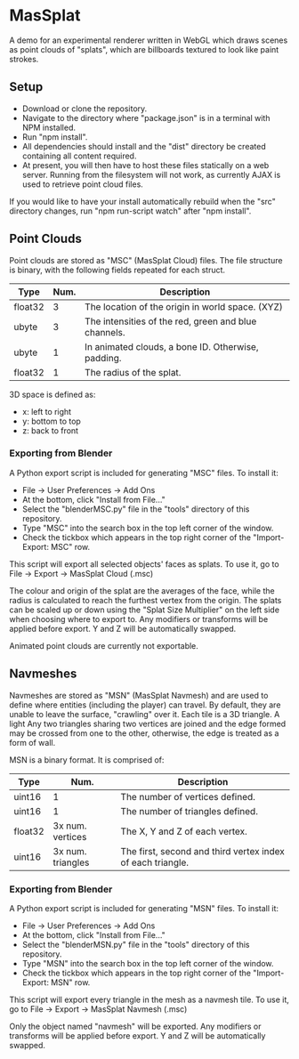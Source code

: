 # MasSplat

A demo for an experimental renderer written in WebGL which draws scenes as point
clouds of "splats", which are billboards textured to look like paint strokes.

## Setup

- Download or clone the repository.
- Navigate to the directory where "package.json" is in a terminal with NPM
  installed.
- Run "npm install".
- All dependencies should install and the "dist" directory be created containing
  all content required.
- At present, you will then have to host these files statically on a web server.
  Running from the filesystem will not work, as currently AJAX is used to
  retrieve point cloud files.
  
If you would like to have your install automatically rebuild when the "src"
directory changes, run "npm run-script watch" after "npm install".

## Point Clouds

Point clouds are stored as "MSC" (MasSplat Cloud) files.  The file structure is
binary, with the following fields repeated for each struct.

| Type    | Num. | Description                                          |
| ------- | ---- | ---------------------------------------------------- |
| float32 | 3    | The location of the origin in world space.  (XYZ)    |
| ubyte   | 3    | The intensities of the red, green and blue channels. |
| ubyte   | 1    | In animated clouds, a bone ID.  Otherwise, padding.  |
| float32 | 1    | The radius of the splat.                             |

3D space is defined as:

- x: left to right
- y: bottom to top
- z: back to front

### Exporting from Blender

A Python export script is included for generating "MSC" files.  To install it:

- File -> User Preferences -> Add Ons
- At the bottom, click "Install from File..."
- Select the "blenderMSC.py" file in the "tools" directory of this repository.
- Type "MSC" into the search box in the top left corner of the window.
- Check the tickbox which appears in the top right corner of the 
  "Import-Export: MSC" row.

This script will export all selected objects' faces as splats.  To use it, go to
File -> Export -> MasSplat Cloud (.msc)  

The colour and origin of the splat are the averages of the face, while the 
radius is calculated to reach the furthest vertex from the origin.  The splats 
can be scaled up or down using the "Splat Size Multiplier" on the left side when
choosing where to export to.  Any modifiers or transforms will be applied before
export.  Y and Z will be automatically swapped.

Animated point clouds are currently not exportable.

## Navmeshes

Navmeshes are stored as "MSN" (MasSplat Navmesh) and are used to define where 
entities (including the player) can travel.  By default, they are unable to 
leave the surface, "crawling" over it.  Each tile is a 3D triangle.  A light 
Any two triangles sharing two vertices are joined and the edge formed may be 
crossed from one to the other, otherwise, the edge is treated as a form of wall.

MSN is a binary format.  It is comprised of:

| Type    | Num.              | Description                                                |
| ------- | ----------------- | ---------------------------------------------------------- |
| uint16  | 1                 | The number of vertices defined.                            |
| uint16  | 1                 | The number of triangles defined.                           |
| float32 | 3x num. vertices  | The X, Y and Z of each vertex.                             |
| uint16  | 3x num. triangles | The first, second and third vertex index of each triangle. |

### Exporting from Blender

A Python export script is included for generating "MSN" files.  To install it:

- File -> User Preferences -> Add Ons
- At the bottom, click "Install from File..."
- Select the "blenderMSN.py" file in the "tools" directory of this repository.
- Type "MSN" into the search box in the top left corner of the window.
- Check the tickbox which appears in the top right corner of the 
  "Import-Export: MSN" row.

This script will export every triangle in the mesh as a navmesh tile.  To use
it, go to File -> Export -> MasSplat Navmesh (.msc)  

Only the object named "navmesh" will be exported.  Any modifiers or transforms 
will be applied before export.  Y and Z will be automatically swapped.